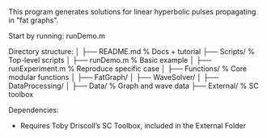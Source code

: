 This program generates solutions for linear hyperbolic pulses propagating in "fat graphs".

Start by running: runDemo.m

Directory structure:
│
├── README.md                 % Docs + tutorial
├── Scripts/                  % Top-level scripts
│   ├── runDemo.m             % Basic example
│   ├── runExperiment.m       % Reproduce specific case
│
├── Functions/                % Core modular functions
│   ├── FatGraph/
│   ├── WaveSolver/
│   ├── DataProcessing/
│
├── Data/                     % Graph and wave data
├── External/                 % SC toolbox

Dependencies:

- Requires Toby Driscoll’s SC Toolbox, included in the External Folder
